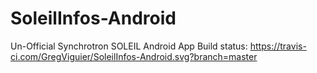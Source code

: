 # SoleilInfos-Android
Un-Official Synchrotron SOLEIL Android App
Build status: https://travis-ci.com/GregViguier/SoleilInfos-Android.svg?branch=master
